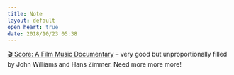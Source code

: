 ```yaml
---
title: Note
layout: default
open_heart: true
date: 2018/10/23 05:38
---
```


[🎬 Score: A Film Music Documentary](https://www.imdb.com/title/tt4207112/) – very good but unproportionally filled by John Williams and Hans Zimmer. Need more more more!
